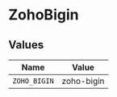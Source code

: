 # ZohoBigin


## Values

| Name         | Value        |
| ------------ | ------------ |
| `ZOHO_BIGIN` | zoho-bigin   |